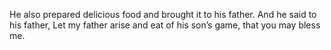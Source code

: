 He also prepared delicious food and brought it to his father. And he said to his father, Let my father arise and eat of his son’s game, that you may bless me.
